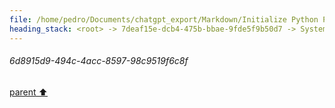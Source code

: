 ```yaml
---
file: /home/pedro/Documents/chatgpt_export/Markdown/Initialize Python Parser & Language.md
heading_stack: <root> -> 7deaf15e-dcb4-475b-bbae-9fde5f9b50d7 -> System -> 5a6cae08-3bad-4a1b-92fc-266c59c03560 -> System -> aaa2ddfa-521c-405d-b9e3-227ffc2bcaac -> User -> 6d8915d9-494c-4acc-8597-98c9519f6c8f
---
```

###### 6d8915d9-494c-4acc-8597-98c9519f6c8f
[parent ⬆️](#aaa2ddfa-521c-405d-b9e3-227ffc2bcaac)
